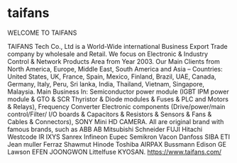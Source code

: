 # taifans
WELCOME TO TAIFANS

TAIFANS Tech Co., Ltd is a World-Wide international Business Export Trade company by wholesale and Retail. We focus on Electronic & Industry Control & Network Products Area from Year 2003. Our Main Clients from North America, Europe, Middle East, South America and Asia – Countries: United States, UK, France, Spain, Mexico, Finland, Brazil, UAE, Canada, Germany, Italy, Peru, Sri lanka, India, Thailand, Vietnam, Singapore, Malaysia.
Main Business In: Semiconductor power module (IGBT IPM power module & GTO & SCR Thyristor & Diode modules & Fuses & PLC and Motors & Relays), Frequency Converter Electronic components (Drive/power/main control/Filter/ I/O boards & Capacitors & Resistors & Sensors & Fans & Cables & Connectors), SONY Mini HD CAMERA. All are original brand with famous brands, such as ABB AB Mitsubishi Schneider FUJI Hitachi Westcode IR IXYS Sanrex Infineon Eupec Semikron Vacon Danfoss SIBA ETI Jean muller Ferraz Shawmut Hinode Toshiba AIRPAX Bussmann Edison GE Lawson EFEN  JOONGWON Littelfuse KYOSAN.
https://www.taifans.com/
